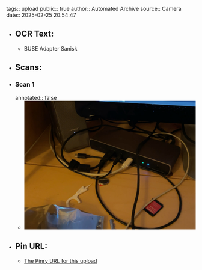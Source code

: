 tags:: upload
public:: true
author:: Automated Archive
source:: Camera
date:: 2025-02-25 20:54:47

- ## OCR Text:
	- BUSE
	  Adapter
	  Sanisk
- ## Scans:
- ### Scan 1
  annotated:: false
	- ![./assets/scans/2025-02-25T20-54-47-3421.jpg](./assets/scans/2025-02-25T20-54-47-3421.jpg)
- ## Pin URL:
	- [The Pinry URL for this upload](https://pinry.petau.net/pins/112/)